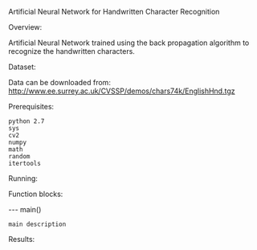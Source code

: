 Artificial Neural Network for Handwritten Character Recognition

Overview:

Artificial Neural Network trained using the back propagation algorithm to recognize the handwritten characters. 

Dataset:

Data can be downloaded from: http://www.ee.surrey.ac.uk/CVSSP/demos/chars74k/EnglishHnd.tgz

Prerequisites:

    python 2.7
    sys
	cv2
    numpy
    math
    random
    itertools

Running:



Function blocks:

--- main()

	main description

Results:

